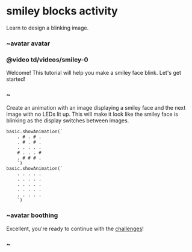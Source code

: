# smiley blocks activity

Learn to design a blinking image. 

### ~avatar avatar

### @video td/videos/smiley-0

Welcome! This tutorial will help you make a smiley face blink. Let's get started!

### ~

Create an animation with an image displaying a smiley face and the next image with no LEDs lit up. This will make it look like the smiley face is blinking as the display switches between images.

```blocks
basic.showAnimation(`
    . # . # .
    . # . # .
    . . . . .
    # . . . #
    . # # # .
    `)
basic.showAnimation(`
    . . . . .
    . . . . .
    . . . . .
    . . . . .
    . . . . .
    `)
```

### ~avatar boothing

Excellent, you're ready to continue with the [challenges](/microbit/lessons/smiley/challenges)!

### ~

